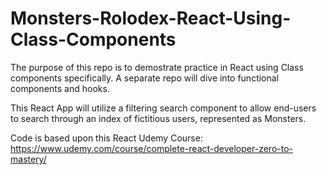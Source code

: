 # Monsters-Rolodex-React-Using-Class-Components

The purpose of this repo is to demostrate practice in React using Class components specifically. A separate repo will dive into functional components and hooks. 

This React App will utilize a filtering search component to allow end-users to search through an index of fictitious users, represented as Monsters. 

Code is based upon this React Udemy Course: https://www.udemy.com/course/complete-react-developer-zero-to-mastery/

